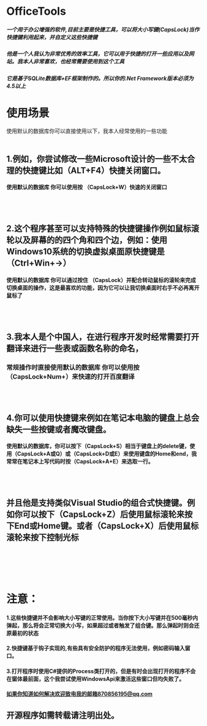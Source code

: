 # OfficeTools
##### 一个用于办公增强的软件,目前主要是快捷工具，可以将大小写键(CapsLock)当作快捷键利用起来，并自定义这些快捷键

##### 他是一个人我认为非常优秀的效率工具，它可以用于快捷的打开一些应用以及网站。我本人非常喜欢，也经常需要使用到这个工具

##### 它是基于SQLite数据库+EF框架制作的。所以你的.Net Framework版本必须为4.5以上


# 使用场景

使用默认的数据库你可以直接使用以下，我本人经常使用的一些功能
<br/><br/>
## 1.例如，你尝试修改一些Microsoft设计的一些不太合理的快捷键比如（ALT+F4）快捷关闭窗口。
#### 使用默认的数据库 你可以使用按 （CapsLock+W）快速的关闭窗口  
<br/><br/>
## 2.这个程序甚至可以支持特殊的快捷键操作例如鼠标滚轮以及屏幕的的四个角和四个边，例如：使用Windows10系统的切换虚拟桌面原快捷键是（Ctrl+Win+→）  
#### 使用默认的数据库 你可以通过按住 （CapsLock）并配合转动鼠标的滚轮来完成切换桌面的操作，这是最喜欢的功能，因为它可以让我切换桌面时右手不必再离开鼠标了
<br/><br/>          
## 3.我本人是个中国人，在进行程序开发时经常需要打开翻译来进行一些表或函数名称的命名，  
### 常规操作时直接使用默认的数据库 你可以使用按 （CapsLock+Num+）来快速的打开百度翻译  
<br/><br/>
## 4.你可以使用快捷键来例如在笔记本电脑的键盘上总会缺失一些按键或者魔改键盘。  
#### 使用默认的数据库，你可以按下（CapsLock+S）相当于键盘上的delete键，使用（CapsLock+A或Q）或（CapsLock+D或E）来使用键盘的Home和end，我常常在笔记本上写代码时按（CapsLock+A+E）来选取一行。  
<br/><br/>
## 并且他是支持类似Visual Studio的组合式快捷键。例如你可以按下（CapsLock+Z）后使用鼠标滚轮来按下End或Home键。或者（CapsLock+X）后使用鼠标滚轮来按下控制光标
<br/><br/><br/><br/>
# 注意：  
#### 1.这些快捷键并不会影响大小写键的正常使用。当你按下大小写键并在500毫秒内弹起，那么将会正常切换大小写，如果超过或者触发了组合键。那么弹起时则会还原最初的状态  
 
#### 2.快捷键基于钩子实现的,有些具有安全防护的程序无法使用，例如密码输入窗口。  

#### 3.打开程序时使用C#提供的Process类打开的，但是有时会出现打开的程序不会在窗体最前面，这个我尝试使用WindowsApi来激活这些窗口但均失败了。  
#### 如果你知道如何解决欢迎致电我的邮箱870856195@qq.com

## 开源程序如需转载请注明出处。
